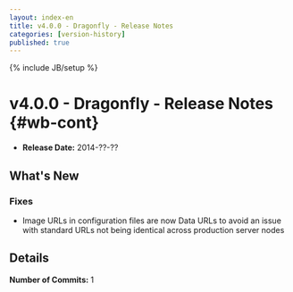 ```yaml
---
layout: index-en
title: v4.0.0 - Dragonfly - Release Notes
categories: [version-history]
published: true
---
```

{% include JB/setup %}

# v4.0.0 - Dragonfly - Release Notes {#wb-cont}

<div class="toc"></div>

* **Release Date:** 2014-??-??

## What's New

### Fixes

* Image URLs in configuration files are now Data URLs to avoid an issue with standard URLs not being identical across production server nodes

## Details

**Number of Commits:** 1